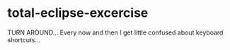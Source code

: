 total-eclipse-excercise
=======================

TURN AROUND... Every now and then I get little confused about keyboard shortcuts...
